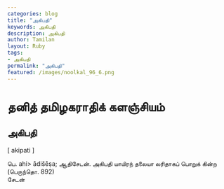 ```yaml
---  
categories: blog  
title: "அகிபதி"
keywords: அகிபதி  
description: அகிபதி
author: Tamilan  
layout: Ruby  
tags:     
- அகிபதி
permalink: "அகிபதி"  
featured: /images/noolkal_96_6.png  
--- 
```

# தனித் தமிழகராதிக் களஞ்சியம்
## அகிபதி

[ akipati ]  
  
பெ. ahi> ādišēṣa; ஆதிசேடன். அகிபதி யாயிரந் தலையா லரிதாகப் பொறுக் கின்ற (பெருந்தொ. 892)  
சேடன்